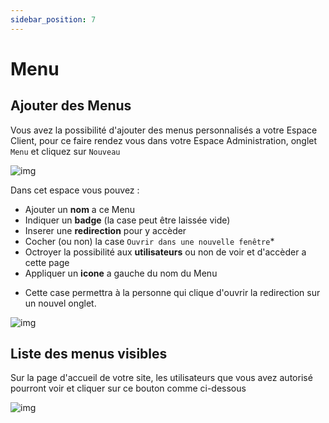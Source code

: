 ```yaml
---
sidebar_position: 7
---
```


# Menu

## Ajouter des Menus

Vous avez la possibilité d'ajouter des menus personnalisés a votre Espace Client, pour ce faire rendez vous dans votre Espace Administration, onglet `Menu` et cliquez sur `Nouveau`

![img](https://i.gyazo.com/e20357ab9807ff3f11fd150191f85c2a.png)

Dans cet espace vous pouvez :
- Ajouter un **nom** a ce Menu
- Indiquer un **badge** (la case peut être laissée vide)
- Inserer une **redirection** pour y accèder
- Cocher (ou non) la case `Ouvrir dans une nouvelle fenêtre`*
- Octroyer la possibilité aux **utilisateurs** ou non de voir et d'accèder a cette page
- Appliquer un **icone** a gauche du nom du Menu

* Cette case permettra à la personne qui clique d'ouvrir la redirection sur un nouvel onglet.

![img](https://i.gyazo.com/ae7ffa1158f817a938ff9b106ad9e485.png)

## Liste des menus visibles

Sur la page d'accueil de votre site, les utilisateurs que vous avez autorisé pourront voir et cliquer sur ce bouton comme ci-dessous

![img](https://i.gyazo.com/2d05bc84c51dec1bcc0ce7fec672252a.png)